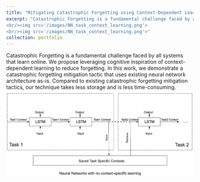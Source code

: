 ```yaml
---
title: "Mitigating Catastrophic Forgetting using Context-Dependent Learning"
excerpt: "Catastrophic Forgetting is a fundamental challenge faced by all systems that learn online. We propose leveraging the cognitive inspiration of context-dependent learning to reduce forgetting. In this work, we demonstrate a catastrophic forgetting mitigation tactic that uses existing neural network architecture as-is. Compared to existing catastrophic forgetting mitigation tactics, our technique takes less storage and is less time-consuming. 
<br/><img src='/images/NN_task_context_learning.png'> 
<br/><img src='/images/NN_task_context_learning.png'>"
collection: portfolio
---
```


Catastrophic Forgetting is a fundamental challenge faced by all systems that learn online. We propose leveraging cognitive inspiration of context-dependent learning to reduce forgetting. In this work, we demonstrate a catastrophic forgetting mitigation tactic that uses existing neural network architecture as-is. Compared to existing catastrophic forgetting mitigation tactics, our technique takes less storage and is less time-consuming.
<br/><img src='/images/NN_task_context_learning.png'>

